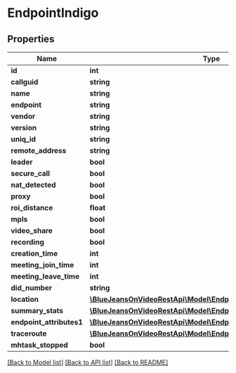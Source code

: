 # EndpointIndigo

## Properties
Name | Type | Description | Notes
------------ | ------------- | ------------- | -------------
**id** | **int** |  | [optional] 
**callguid** | **string** |  | [optional] 
**name** | **string** |  | [optional] 
**endpoint** | **string** |  | [optional] 
**vendor** | **string** |  | [optional] 
**version** | **string** |  | [optional] 
**uniq_id** | **string** |  | [optional] 
**remote_address** | **string** |  | [optional] 
**leader** | **bool** |  | [optional] 
**secure_call** | **bool** |  | [optional] 
**nat_detected** | **bool** |  | [optional] 
**proxy** | **bool** |  | [optional] 
**roi_distance** | **float** |  | [optional] 
**mpls** | **bool** |  | [optional] 
**video_share** | **bool** |  | [optional] 
**recording** | **bool** |  | [optional] 
**creation_time** | **int** |  | [optional] 
**meeting_join_time** | **int** |  | [optional] 
**meeting_leave_time** | **int** |  | [optional] 
**did_number** | **string** |  | [optional] 
**location** | [**\BlueJeansOnVideoRestApi\Model\EndpointIndigoLocation**](EndpointIndigoLocation.md) |  | [optional] 
**summary_stats** | [**\BlueJeansOnVideoRestApi\Model\EndpointIndigoSummaryStats**](EndpointIndigoSummaryStats.md) |  | [optional] 
**endpoint_attributes1** | [**\BlueJeansOnVideoRestApi\Model\EndpointIndigoEndpointAttributes1**](EndpointIndigoEndpointAttributes1.md) |  | [optional] 
**traceroute** | [**\BlueJeansOnVideoRestApi\Model\EndpointIndigoTraceroute**](EndpointIndigoTraceroute.md) |  | [optional] 
**mhtask_stopped** | **bool** |  | [optional] 

[[Back to Model list]](../README.md#documentation-for-models) [[Back to API list]](../README.md#documentation-for-api-endpoints) [[Back to README]](../README.md)


